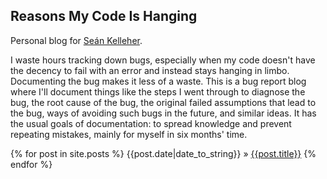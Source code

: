 Reasons My Code Is Hanging
--------------------------

Personal blog for [Seán Kelleher](https://twitter.com/eZanmoto).

I waste hours tracking down bugs, especially when my code doesn't have the decency to fail with an error and instead stays hanging in limbo. Documenting the bug makes it less of a waste. This is a bug report blog where I'll document things like the steps I went through to diagnose the bug, the root cause of the bug, the original failed assumptions that lead to the bug, ways of avoiding such bugs in the future, and similar ideas. It has the usual goals of documentation: to spread knowledge and prevent repeating mistakes, mainly for myself in six months' time.

{% for post in site.posts %}
{{post.date|date_to_string}} &raquo; [{{post.title}}]({{post.url}})
{% endfor %}
